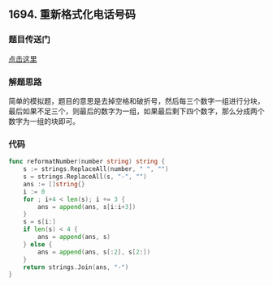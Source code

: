 ## 1694. 重新格式化电话号码

### 题目传送门

[点击这里](https://leetcode.cn/problems/reformat-phone-number/)

### 解题思路

简单的模拟题，题目的意思是去掉空格和破折号，然后每三个数字一组进行分块，最后如果不足三个，则最后的数字为一组，如果最后剩下四个数字，那么分成两个数字为一组的块即可。

### 代码

```go
func reformatNumber(number string) string {
    s := strings.ReplaceAll(number, " ", "")
    s = strings.ReplaceAll(s, "-", "")
    ans := []string{}
    i := 0
    for ; i+4 < len(s); i += 3 {
        ans = append(ans, s[i:i+3])
    }
    s = s[i:]
    if len(s) < 4 {
        ans = append(ans, s)
    } else {
        ans = append(ans, s[:2], s[2:])
    }
    return strings.Join(ans, "-")
}

```